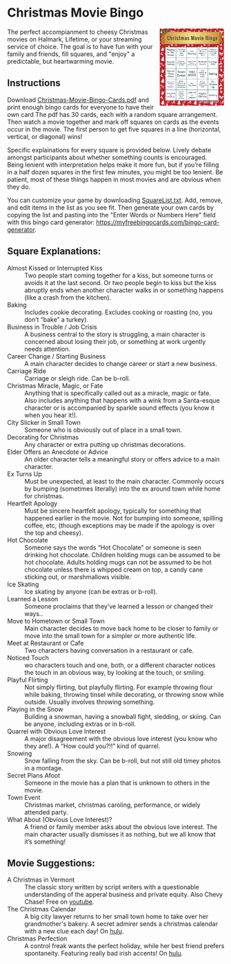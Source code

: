 # Christmas Movie Bingo
<img align="right" width="30%" src="https://github.com/andyrew/Christmas-Movie-Bingo/blob/main/bingo-thumbnail.png">

The perfect accompianment to cheesy Christmas movies on Halmark, Lifetime, or your streaming service of choice. The goal is to have fun with your family and friends, fill squares, and "enjoy" a predictable, but heartwarming movie.

## Instructions
Download [Christmas-Movie-Bingo-Cards.pdf](https://www.github.com/andyrew/Christmas-Movie-Bingo/raw/main/Christmas-Movie-Bingo-Cards.pdf) and print enough bingo cards for everyone to have their own card The pdf has 30 cards, each with a random square arrangement. Then watch a movie together and mark off squares on cards as the events occur in the movie. The first person to get five squares in a line (horizontal, vertical, or diagonal) wins! 

Specific explainations for every square is provided below. Lively debate amongst participants about whether something counts is encouraged. Being lenient with interpretation helps make it more fun, but if you’re filling in a half dozen squares in the first few minutes, you might be too lenient. Be patient, most of these things happen in most movies and are obvious when they do.

You can customize your game by downloading [SquareList.txt](https://github.com/andyrew/Christmas-Movie-Bingo/blob/main/SquareList.txt). Add, remove, and edit items in the list as you see fit. Then generate your own cards by copying the list and pasting into the "Enter Words or Numbers Here" field with this bingo card generator: https://myfreebingocards.com/bingo-card-generator.

## Square Explanations:
<dl>
  <dt>Almost Kissed or Interrupted Kiss</dt>
  <dd>Two people start coming together for a kiss, but someone turns or avoids it at the last second. Or two people begin to kiss but the kiss abruptly ends when another character walks in or something happens (like a crash from the kitchen).</dd>
  <dt>Baking</dt>
  <dd>Includes cookie decorating. Excludes cooking or roasting (no, you don’t “bake” a turkey).</dd>
  <dt>Business in Trouble / Job Crisis</dt>
  <dd>A business central to the story is struggling, a main character is concerned about losing their job, or something at work urgently needs attention.</dd>
  <dt>Career Change / Starting Business</dt>
  <dd>A main character decides to change career or start a new business.</dd>
  <dt>Carriage Ride</dt>
  <dd>Carriage or sleigh ride. Can be b-roll.</dd>
  <dt>Christmas Miracle, Magic, or Fate</dt>
  <dd>Anything that is specifically called out as a miracle, magic or fate. Also includes anything that happens with a wink from a Santa-esque character or is accompanied by sparkle sound effects (you know it when you hear it!).</dd>
  <dt>City Slicker in Small Town</dt>
  <dd>Someone who is obviously out of place in a small town.</dd>
  <dt>Decorating for Christmas</dt>
  <dd>Any character or extra putting up christmas decorations.</dd>
  <dt>Elder Offers an Anecdote or Advice</dt>
  <dd>An older character tells a meaningful story or offers advice to a main character.</dd>
  <dt>Ex Turns Up</dt>
  <dd>Must be unexpected, at least to the main character. Commonly occurs by bumping (sometimes literally) into the ex around town while home for christmas.</dd>
  <dt>Heartfelt Apology</dt>
  <dd>Must be sincere heartfelt apology, typically for something that happened earlier in the movie. Not for bumping into someone, spilling coffee, etc, (though exceptions may be made if the apology is over the top and cheesy).</dd>
  <dt>Hot Chocolate</dt>
  <dd>Someone says the words “Hot Chocolate” or someone is seen drinking hot chocolate. Children holding mugs can be assumed to be hot chocolate. Adults holding mugs can not be assumed to be hot chocolate unless there is whipped cream on top, a candy cane sticking out, or marshmallows visible.</dd>
  <dt>Ice Skating</dt>
  <dd>Ice skating by anyone (can be extras or b-roll).</dd>
  <dt>Learned a Lesson</dt>
  <dd>Someone proclaims that they’ve learned a lesson or changed their ways..</dd>
  <dt>Move to Hometown or Small Town</dt>
  <dd>Main character decides to move back home to be closer to family or move into the small town for a simpler or more authentic life.</dd>
  <dt>Meet at Restaurant or Cafe</dt>
  <dd>Two characters having conversation in a restaurant or cafe.</dd>
  <dt>Noticed Touch</dt>
  <dd>wo characters touch and one, both, or a different character notices the touch in an obvious way, by looking at the touch, or smiling. </dd>
  <dt>Playful Flirting</dt>
  <dd>Not simply flirting, but playfully flirting. For example throwing flour while baking, throwing tinsel while decorating, or throwing snow while outside. Usually involves throwing something.</dd>
  <dt>Playing in the Snow</dt>
  <dd>Building a snowman, having a snowball fight, sledding, or skiing. Can be anyone, including extras or in b-roll.</dd>
  <dt>Quarrel with Obvious Love Interest</dt>
  <dd>A major disagreement with the obvious love interest (you know who they are!). A “How could you?!!” kind of quarrel.</dd>
  <dt>Snowing</dt>
  <dd>Snow falling from the sky. Can be b-roll, but not still old timey photos in a montage.</dd>
  <dt>Secret Plans Afoot</dt>
  <dd>Someone in the movie has a plan that is unknown to others in the movie.</dd>
  <dt>Town Event</dt>
  <dd>Christmas market, christmas caroling, performance, or widely attended party.</dd>
  <dt>What About (Obvious Love Interest)?</dt>
  <dd>A friend or family member asks about the obvious love interest. The main character usually dismisses it as nothing, but we all know that it’s something!</dd>
</dl>

## Movie Suggestions:
<dl>
  <dt>A Christmas in Vermont</dt>
  <dd>The classic story written by script writers with a questionable understanding of the apperal business and private equity. Also Chevy Chase! Free on <a href='https://www.youtube.com/watch?v=5BRTT7V4Ppk'>youtube</a>.</dd>
  <dt>The Christmas Calendar</dt>
  <dd>A big city lawyer returns to her small town home to take over her grandmother's bakery. A secret admirer sends a christmas calendar with a new clue each day! On <a href='https://www.hulu.com/watch/f5dc2716-13c1-4a67-96c1-e372d6a415d5'>hulu</a>.</dd>
  <dt>Christmas Perfection</dt>
  <dd>A control freak wants the perfect holiday, while her best friend prefers spontaneity. Featuring really bad irish accents! On <a href='https://www.hulu.com/movie/christmas-perfection-c2dd3a4b-a72a-4c07-a5a0-624e01137c11'>hulu</a>.</dd>
</dl>

